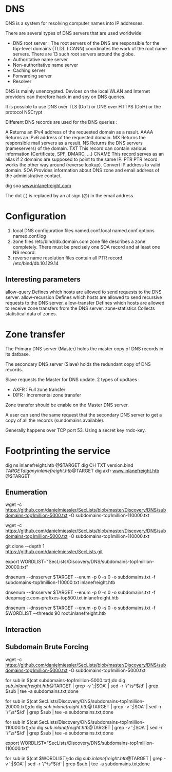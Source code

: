 # DNS

DNS is a system for resolving computer names into IP addresses.

There are several types of DNS servers that are used worldwide:

- DNS root server : The root servers of the DNS are responsible for the top-level domains (TLD). (ICANN) coordinates the work of the root name servers. There are 13 such root servers around the globe.
- Authoritative name server
- Non-authoritative name server
- Caching server
- Forwarding server
- Resolver 

DNS is mainly unencrypted. Devices on the local WLAN and Internet providers can therefore hack in and spy on DNS queries.

It is possible to use DNS over TLS (DoT) or DNS over HTTPS (DoH) or the protocol NSCrypt

Different DNS records are used for the DNS queries :

A       Returns an IPv4 address of the requested domain as a result.
AAAA	Returns an IPv6 address of the requested domain.
MX	    Returns the responsible mail servers as a result.
NS	    Returns the DNS servers (nameservers) of the domain.
TXT	    This record can contain various information (Certificate, SPF, DMARC, ...)
CNAME	This record serves as an alias if 2 domains are supposed to point to the same IP.
PTR	    PTR record works the other way around (reverse lookup). Convert IP address to valid domain.
SOA	    Provides information about DNS zone and email address of the administrative contact.

dig soa www.inlanefreight.com

The dot (.) is replaced by an at sign (@) in the email address.

# Configuration

1. local DNS configuration files
    named.conf.local
    named.conf.options
    named.conf.log
2. zone files
    /etc/bind/db.domain.com
    zone file describes a zone completely. There must be precisely one SOA record and at least one NS record.
3. reverse name resolution files
    contain all PTR record
    /etc/bind/db.10.129.14


## Interesting parameters 

allow-query	    Defines which hosts are allowed to send requests to the DNS server.
allow-recursion	Defines which hosts are allowed to send recursive requests to the DNS server.
allow-transfer	Defines which hosts are allowed to receive zone transfers from the DNS server.
zone-statistics	Collects statistical data of zones.

# Zone transfer

The Primary DNS server (Master) holds the master copy of DNS records in its datbase.

The secondary DNS server (Slave) holds the redundant copy of DNS records.

Slave requests the Master for DNS update. 2 types of updtaes :
- AXFR : Full zone transfer
- IXFR : Incremental zone transfer

Zone transfer should be enable on the Master DNS server.

A user can send the same request that the secondary DNS server to get a copy of all the records (sundomains available).

Generally happens over TCP port 53.
Using a secret key rndc-key.

# Footprinting the service

dig ns inlanefreight.htb @$TARGET
dig CH TXT version.bind $TARGET
dig any inlanefreight.htb @$TARGET
dig axfr www.inlanefreight.htb @$TARGET

## Enumeration

wget -c https://github.com/danielmiessler/SecLists/blob/master/Discovery/DNS/subdomains-top1million-5000.txt -O subdomains-top1million-110000.txt

wget -c https://github.com/danielmiessler/SecLists/blob/master/Discovery/DNS/subdomains-top1million-5000.txt -O subdomains-top1million-110000.txt

git clone --depth 1 \
  https://github.com/danielmiessler/SecLists.git

export WORDLIST="SecLists/Discovery/DNS/subdomains-top1million-20000.txt"


dnsenum --dnsserver $TARGET --enum -p 0 -s 0 -o subdomains.txt -f subdomains-top1million-110000.txt inlanefreight.htb

dnsenum --dnsserver $TARGET --enum -p 0 -s 0 -o subdomains.txt -f deepmagic.com-prefixes-top500.txt inlanefreight.htb

dnsenum --dnsserver $TARGET --enum -p 0 -s 0 -o subdomains.txt -f $WORDLIST --threads 90 root.inlanefreight.htb


## Interaction

## Subdomain Brute Forcing

wget -c https://github.com/danielmiessler/SecLists/blob/master/Discovery/DNS/subdomains-top1million-5000.txt -O subdomains-top1million-5000.txt 

for sub in $(cat subdomains-top1million-5000.txt);do dig $sub.inlanefreight.htb @$TARGET | grep -v ';\|SOA' | sed -r '/^\s*$/d' | grep $sub | tee -a subdomains.txt;done

for sub in $(cat SecLists/Discovery/DNS/subdomains-top1million-20000.txt);do dig $sub.inlanefreight.htb @$TARGET | grep -v ';\|SOA' | sed -r '/^\s*$/d' | grep $sub | tee -a subdomains.txt;done

for sub in $(cat SecLists/Discovery/DNS/subdomains-top1million-110000.txt);do dig $sub.inlanefreight.htb @$TARGET | grep -v ';\|SOA' | sed -r '/^\s*$/d' | grep $sub | tee -a subdomains.txt;done

export WORDLIST="SecLists/Discovery/DNS/subdomains-top1million-110000.txt"

for sub in $(cat $WORDLIST);do dig $sub.inlanefreight.htb @$TARGET | grep -v ';\|SOA' | sed -r '/^\s*$/d' | grep $sub | tee -a subdomains.txt;done

